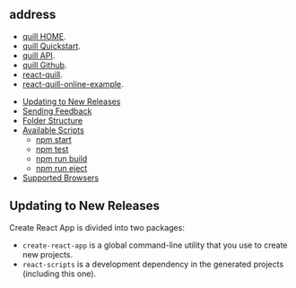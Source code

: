 ## address
* [quill HOME](https://quilljs.com/).
* [quill Quickstart](https://quilljs.com/docs/quickstart/).
* [quill API](https://quilljs.com/docs/api/).
* [quill Github](https://github.com/quilljs/quill/).
* [react-quill](https://github.com/zenoamaro/react-quill).
* [react-quill-online-example](http://zenoamaro.github.io/react-quill/).

- [Updating to New Releases](#updating-to-new-releases)
- [Sending Feedback](#sending-feedback)
- [Folder Structure](#folder-structure)
- [Available Scripts](#available-scripts)
  - [npm start](#npm-start)
  - [npm test](#npm-test)
  - [npm run build](#npm-run-build)
  - [npm run eject](#npm-run-eject)
- [Supported Browsers](#supported-browsers)

## Updating to New Releases

Create React App is divided into two packages:

* `create-react-app` is a global command-line utility that you use to create new projects.
* `react-scripts` is a development dependency in the generated projects (including this one).

